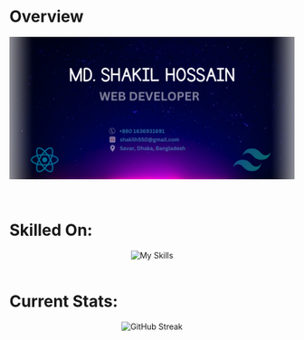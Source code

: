 # Overview
![Md. Shakil Hossain. Web Developer!](/Images/Banner/banner.png "Md. Shakil Hossain")

<br>

# Skilled On:

<div align="center">
    <img src="https://skillicons.dev/icons?i=react,tailwind,js,nodejs,mongodb,express,html,css" alt="My Skills">
</div>

<br>

# Current Stats:
<p align="center">
    <img src="https://github-readme-streak-stats.herokuapp.com?user=Md-ShakilHossain&theme=dark&hide_border=true&border_radius=20" alt="GitHub Streak" />
</p>
